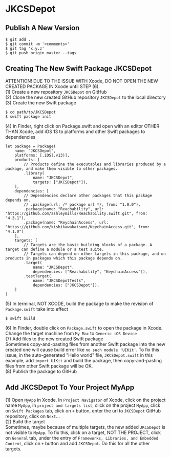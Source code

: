 # JKCSDepot

## Publish A New Version
```
$ git add .
$ git commit -m '<comments>'
$ git tag 'x.y.z'
$ git push origin master --tags
```
## Creating The New Swift Package JKCSDepot
ATTENTION! DUE TO THE ISSUE WITH Xcode, DO NOT OPEN THE NEW CREATED PACKAGE IN Xcode until STEP (6).  
(1) Create a new repository `JKCSDepot` on GitHub  
(2) Clone the new created GitHub repository `JKCSDepot` to the local directory  
(3) Create the new Swift package
```
$ cd path/to/JKCSDepot
$ swift package init
```
(4) In Finder, right click on Package.swift and open with an editor OTHER THAN Xcode, add iOS 13 to platforms and other Swift packages to dependencies
```
let package = Package(
    name: "JKCSDepot",
    platforms: [.iOS(.v13)],
    products: [
        // Products define the executables and libraries produced by a package, and make them visible to other packages.
        .library(
            name: "JKCSDepot",
            targets: ["JKCSDepot"]),
    ],
    dependencies: [
        // Dependencies declare other packages that this package depends on.
        // .package(url: /* package url */, from: "1.0.0"),
        .package(name: "Reachability", url: "https://github.com/ashleymills/Reachability.swift.git", from: "4.3.1"),
        .package(name: "KeychainAccess", url: "https://github.com/kishikawakatsumi/KeychainAccess.git", from: "4.1.0")
    ],
    targets: [
        // Targets are the basic building blocks of a package. A target can define a module or a test suite.
        // Targets can depend on other targets in this package, and on products in packages which this package depends on.
        .target(
            name: "JKCSDepot",
            dependencies: ["Reachability", "KeychainAccess"]),
        .testTarget(
            name: "JKCSDepotTests",
            dependencies: ["JKCSDepot"]),
    ]
)
```
(5) In terminal, NOT XCODE, build the package to make the revision of `Package.swift` take into effect
```
$ swift build
```
(6) In Finder, double click on `Package.swift` to open the package in Xcode. Change the target machine from `My Mac` to `Generic iOS Device`  
(7) Add files to the new created Swift package  
Sometimes copy-and-pasting files from another Swift package into the new created one will cause build error like `no such module 'UIKit'`. To fix this issue, in the auto-generated "Hello world" file, `JKCSDepot.swift` in this example, add `import UIKit` and build the package, then copy-and-pasting files from other Swift package will be OK.  
(8) Publish the package to GitHub
## Add JKCSDepot To Your Project MyApp
(1) Open `MyApp` in Xcode. In `Project Navigator` of Xcode, click on the project name `MyApp`, in `project and targets list`, click on the project `MyApp`, click on `Swift Packages` tab, click on `+` button, enter the url to `JKCSDepot` GitHub repository, click on `Next`...  
(2) Build the target  
Sometimes, maybe because of multiple targets, the new added `JKCSDepot` is not visible to `MyApp`. To fix this, click on a target, NOT THE PROJECT, click on `General` tab, under the entry of `Frameworks, Libraries, and Embedded Content`, click on `+` button and add `JKCSDepot`. Do this for all the other targets.
